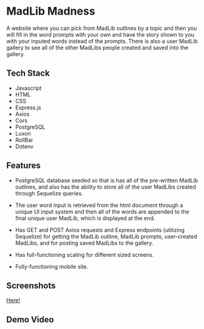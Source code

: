 # MadLib Madness

A website where you can pick from MadLib outlines by a topic and then you will fill in the word prompts with your own and have the story shown to you with your inputed words instead of the prompts. There is also a user MadLib gallery to see all of the other MadLibs people created and saved into the gallery.

## Tech Stack

- Javascript
- HTML
- CSS
- Express.js
- Axios
- Cors
- PostgreSQL
- Luxon
- RollBar
- Dotenv

## Features

- PostgreSQL database seeded so that is has all of the pre-written MadLib outlines, and also has the ability to store all of the user MadLibs created through Sequelize queries.

- The user word input is retrieved from the html document through a unique UI input system and then all of the words are appended to the final unique user MadLib, which is displayed at the end. 

- Has GET and POST Axios requests and Express endpoints (utilizing Sequelize) for getting the MadLib outline, MadLib prompts, user-created MadLibs, and for posting saved MadLibs to the gallery.

- Has full-functioning scaling for different sized screens.

- Fully-functioning mobile site.

## Screenshots

[Here!](./Client/Images/Screenshots/)

## Demo Video


